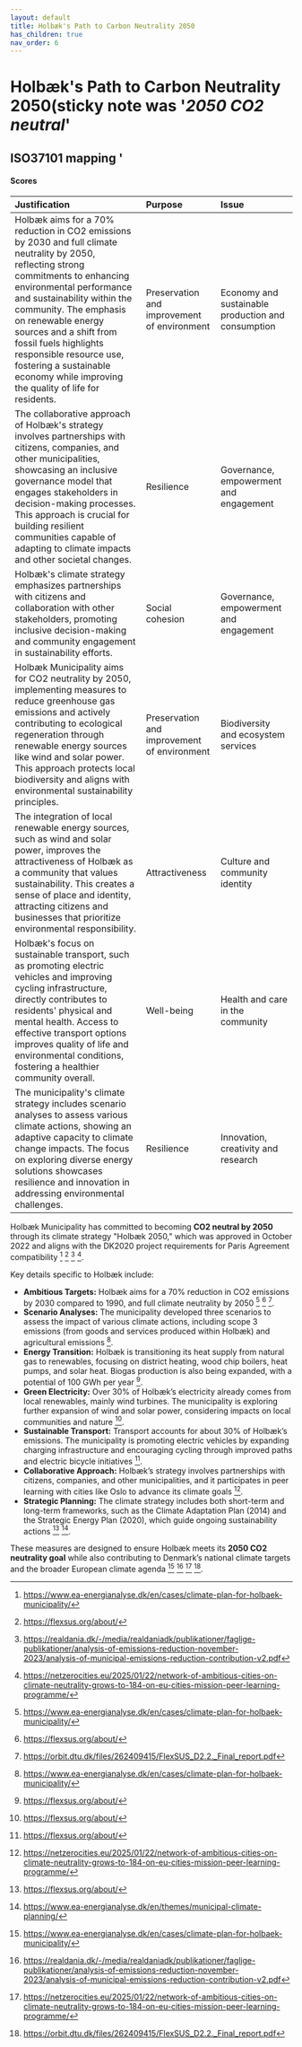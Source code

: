 ```yaml
---
layout: default
title: Holbæk's Path to Carbon Neutrality 2050
has_children: true
nav_order: 6
---
```




# Holbæk's Path to Carbon Neutrality 2050(sticky note was '_2050 CO2 neutral_' 

## ISO37101 mapping '

#### Scores

| Justification                                                                                                                                                                                                                                                                                                                                                                                              | Purpose                                     | Issue                                              |
|:-----------------------------------------------------------------------------------------------------------------------------------------------------------------------------------------------------------------------------------------------------------------------------------------------------------------------------------------------------------------------------------------------------------|:--------------------------------------------|:---------------------------------------------------|
| Holbæk aims for a 70% reduction in CO2 emissions by 2030 and full climate neutrality by 2050, reflecting strong commitments to enhancing environmental performance and sustainability within the community. The emphasis on renewable energy sources and a shift from fossil fuels highlights responsible resource use, fostering a sustainable economy while improving the quality of life for residents. | Preservation and improvement of environment | Economy and sustainable production and consumption |
| The collaborative approach of Holbæk's strategy involves partnerships with citizens, companies, and other municipalities, showcasing an inclusive governance model that engages stakeholders in decision-making processes. This approach is crucial for building resilient communities capable of adapting to climate impacts and other societal changes.                                                  | Resilience                                  | Governance, empowerment and engagement             |
| Holbæk's climate strategy emphasizes partnerships with citizens and collaboration with other stakeholders, promoting inclusive decision-making and community engagement in sustainability efforts.                                                                                                                                                                                                         | Social cohesion                             | Governance, empowerment and engagement             |
| Holbæk Municipality aims for CO2 neutrality by 2050, implementing measures to reduce greenhouse gas emissions and actively contributing to ecological regeneration through renewable energy sources like wind and solar power. This approach protects local biodiversity and aligns with environmental sustainability principles.                                                                          | Preservation and improvement of environment | Biodiversity and ecosystem services                |
| The integration of local renewable energy sources, such as wind and solar power, improves the attractiveness of Holbæk as a community that values sustainability. This creates a sense of place and identity, attracting citizens and businesses that prioritize environmental responsibility.                                                                                                             | Attractiveness                              | Culture and community identity                     |
| Holbæk's focus on sustainable transport, such as promoting electric vehicles and improving cycling infrastructure, directly contributes to residents' physical and mental health. Access to effective transport options improves quality of life and environmental conditions, fostering a healthier community overall.                                                                                    | Well-being                                  | Health and care in the community                   |
| The municipality's climate strategy includes scenario analyses to assess various climate actions, showing an adaptive capacity to climate change impacts. The focus on exploring diverse energy solutions showcases resilience and innovation in addressing environmental challenges.                                                                                                                      | Resilience                                  | Innovation, creativity and research                |

Holbæk Municipality has committed to becoming **CO2 neutral by 2050** through its climate strategy "Holbæk 2050," which was approved in October 2022 and aligns with the DK2020 project requirements for Paris Agreement compatibility [^1] [^2] [^3] [^4]. 

Key details specific to Holbæk include:
- **Ambitious Targets:** Holbæk aims for a 70% reduction in CO2 emissions by 2030 compared to 1990, and full climate neutrality by 2050 [^1] [^2] [^5].
- **Scenario Analyses:** The municipality developed three scenarios to assess the impact of various climate actions, including scope 3 emissions (from goods and services produced within Holbæk) and agricultural emissions [^1].
- **Energy Transition:** Holbæk is transitioning its heat supply from natural gas to renewables, focusing on district heating, wood chip boilers, heat pumps, and solar heat. Biogas production is also being expanded, with a potential of 100 GWh per year [^2].
- **Green Electricity:** Over 30% of Holbæk’s electricity already comes from local renewables, mainly wind turbines. The municipality is exploring further expansion of wind and solar power, considering impacts on local communities and nature [^2].
- **Sustainable Transport:** Transport accounts for about 30% of Holbæk’s emissions. The municipality is promoting electric vehicles by expanding charging infrastructure and encouraging cycling through improved paths and electric bicycle initiatives [^2].
- **Collaborative Approach:** Holbæk’s strategy involves partnerships with citizens, companies, and other municipalities, and it participates in peer learning with cities like Oslo to advance its climate goals [^4].
- **Strategic Planning:** The climate strategy includes both short-term and long-term frameworks, such as the Climate Adaptation Plan (2014) and the Strategic Energy Plan (2020), which guide ongoing sustainability actions [^2] [^6].

These measures are designed to ensure Holbæk meets its **2050 CO2 neutrality goal** while also contributing to Denmark’s national climate targets and the broader European climate agenda [^1] [^3] [^4] [^5].

[^1]: https://www.ea-energianalyse.dk/en/cases/climate-plan-for-holbaek-municipality/
[^2]: https://flexsus.org/about/
[^3]: https://realdania.dk/-/media/realdaniadk/publikationer/faglige-publikationer/analysis-of-emissions-reduction-november-2023/analysis-of-municipal-emissions-reduction-contribution-v2.pdf
[^4]: https://netzerocities.eu/2025/01/22/network-of-ambitious-cities-on-climate-neutrality-grows-to-184-on-eu-cities-mission-peer-learning-programme/
[^5]: https://orbit.dtu.dk/files/262409415/FlexSUS_D2.2._Final_report.pdf
[^6]: https://www.ea-energianalyse.dk/en/themes/municipal-climate-planning/